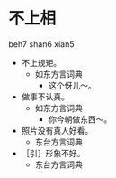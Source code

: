 # 不上相
beh7 shan6 xian5
+ 不上规矩。
  * 如东方言词典
    - 这个伢儿～。
+ 做事不认真。
  * 如东方言词典
    - 你今朝做东西～。
+ 照片没有真人好看。
  * 东台方言词典
+ ［引］形象不好。
  * 东台方言词典
